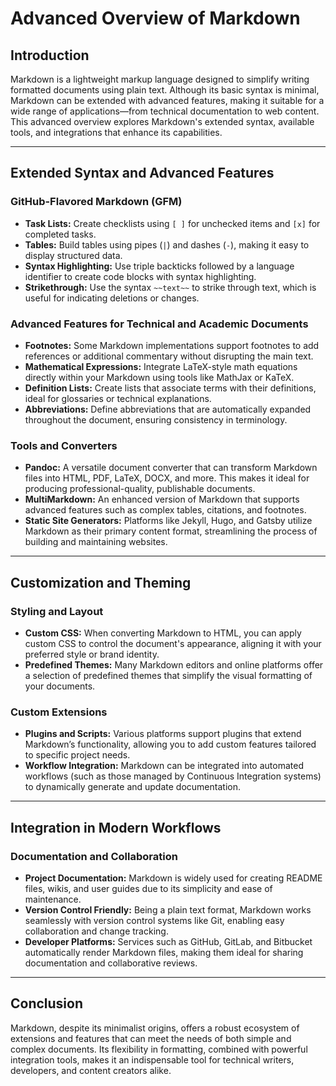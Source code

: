 # Advanced Overview of Markdown

## Introduction
Markdown is a lightweight markup language designed to simplify writing formatted documents using plain text. Although its basic syntax is minimal, Markdown can be extended with advanced features, making it suitable for a wide range of applications—from technical documentation to web content. This advanced overview explores Markdown's extended syntax, available tools, and integrations that enhance its capabilities.

---

## Extended Syntax and Advanced Features

### GitHub-Flavored Markdown (GFM)
- **Task Lists:** Create checklists using `[ ]` for unchecked items and `[x]` for completed tasks.
- **Tables:** Build tables using pipes (`|`) and dashes (`-`), making it easy to display structured data.
- **Syntax Highlighting:** Use triple backticks followed by a language identifier to create code blocks with syntax highlighting.
- **Strikethrough:** Use the syntax `~~text~~` to strike through text, which is useful for indicating deletions or changes.

### Advanced Features for Technical and Academic Documents
- **Footnotes:** Some Markdown implementations support footnotes to add references or additional commentary without disrupting the main text.
- **Mathematical Expressions:** Integrate LaTeX-style math equations directly within your Markdown using tools like MathJax or KaTeX.
- **Definition Lists:** Create lists that associate terms with their definitions, ideal for glossaries or technical explanations.
- **Abbreviations:** Define abbreviations that are automatically expanded throughout the document, ensuring consistency in terminology.

### Tools and Converters
- **Pandoc:** A versatile document converter that can transform Markdown files into HTML, PDF, LaTeX, DOCX, and more. This makes it ideal for producing professional-quality, publishable documents.
- **MultiMarkdown:** An enhanced version of Markdown that supports advanced features such as complex tables, citations, and footnotes.
- **Static Site Generators:** Platforms like Jekyll, Hugo, and Gatsby utilize Markdown as their primary content format, streamlining the process of building and maintaining websites.

---

## Customization and Theming

### Styling and Layout
- **Custom CSS:** When converting Markdown to HTML, you can apply custom CSS to control the document's appearance, aligning it with your preferred style or brand identity.
- **Predefined Themes:** Many Markdown editors and online platforms offer a selection of predefined themes that simplify the visual formatting of your documents.

### Custom Extensions
- **Plugins and Scripts:** Various platforms support plugins that extend Markdown’s functionality, allowing you to add custom features tailored to specific project needs.
- **Workflow Integration:** Markdown can be integrated into automated workflows (such as those managed by Continuous Integration systems) to dynamically generate and update documentation.

---

## Integration in Modern Workflows

### Documentation and Collaboration
- **Project Documentation:** Markdown is widely used for creating README files, wikis, and user guides due to its simplicity and ease of maintenance.
- **Version Control Friendly:** Being a plain text format, Markdown works seamlessly with version control systems like Git, enabling easy collaboration and change tracking.
- **Developer Platforms:** Services such as GitHub, GitLab, and Bitbucket automatically render Markdown files, making them ideal for sharing documentation and collaborative reviews.

---

## Conclusion
Markdown, despite its minimalist origins, offers a robust ecosystem of extensions and features that can meet the needs of both simple and complex documents. Its flexibility in formatting, combined with powerful integration tools, makes it an indispensable tool for technical writers, developers, and content creators alike.
